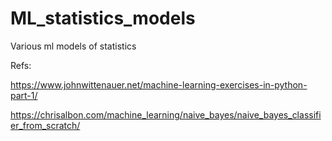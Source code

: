 # ML_statistics_models
Various ml models of statistics

Refs: 

https://www.johnwittenauer.net/machine-learning-exercises-in-python-part-1/

https://chrisalbon.com/machine_learning/naive_bayes/naive_bayes_classifier_from_scratch/
